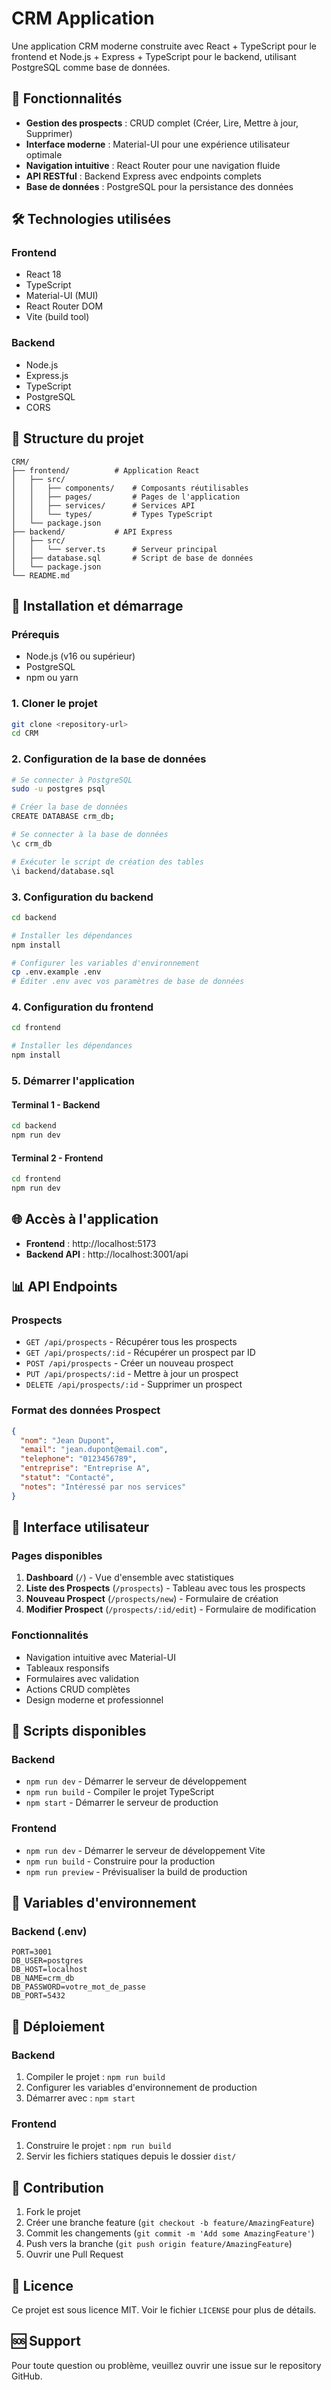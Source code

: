 # CRM Application

Une application CRM moderne construite avec React + TypeScript pour le frontend et Node.js + Express + TypeScript pour le backend, utilisant PostgreSQL comme base de données.

## 🚀 Fonctionnalités

- **Gestion des prospects** : CRUD complet (Créer, Lire, Mettre à jour, Supprimer)
- **Interface moderne** : Material-UI pour une expérience utilisateur optimale
- **Navigation intuitive** : React Router pour une navigation fluide
- **API RESTful** : Backend Express avec endpoints complets
- **Base de données** : PostgreSQL pour la persistance des données

## 🛠️ Technologies utilisées

### Frontend
- React 18
- TypeScript
- Material-UI (MUI)
- React Router DOM
- Vite (build tool)

### Backend
- Node.js
- Express.js
- TypeScript
- PostgreSQL
- CORS

## 📁 Structure du projet

```
CRM/
├── frontend/          # Application React
│   ├── src/
│   │   ├── components/    # Composants réutilisables
│   │   ├── pages/         # Pages de l'application
│   │   ├── services/      # Services API
│   │   └── types/         # Types TypeScript
│   └── package.json
├── backend/           # API Express
│   ├── src/
│   │   └── server.ts      # Serveur principal
│   ├── database.sql       # Script de base de données
│   └── package.json
└── README.md
```

## 🚀 Installation et démarrage

### Prérequis
- Node.js (v16 ou supérieur)
- PostgreSQL
- npm ou yarn

### 1. Cloner le projet
```bash
git clone <repository-url>
cd CRM
```

### 2. Configuration de la base de données
```bash
# Se connecter à PostgreSQL
sudo -u postgres psql

# Créer la base de données
CREATE DATABASE crm_db;

# Se connecter à la base de données
\c crm_db

# Exécuter le script de création des tables
\i backend/database.sql
```

### 3. Configuration du backend
```bash
cd backend

# Installer les dépendances
npm install

# Configurer les variables d'environnement
cp .env.example .env
# Éditer .env avec vos paramètres de base de données
```

### 4. Configuration du frontend
```bash
cd frontend

# Installer les dépendances
npm install
```

### 5. Démarrer l'application

#### Terminal 1 - Backend
```bash
cd backend
npm run dev
```

#### Terminal 2 - Frontend
```bash
cd frontend
npm run dev
```

## 🌐 Accès à l'application

- **Frontend** : http://localhost:5173
- **Backend API** : http://localhost:3001/api

## 📊 API Endpoints

### Prospects
- `GET /api/prospects` - Récupérer tous les prospects
- `GET /api/prospects/:id` - Récupérer un prospect par ID
- `POST /api/prospects` - Créer un nouveau prospect
- `PUT /api/prospects/:id` - Mettre à jour un prospect
- `DELETE /api/prospects/:id` - Supprimer un prospect

### Format des données Prospect
```json
{
  "nom": "Jean Dupont",
  "email": "jean.dupont@email.com",
  "telephone": "0123456789",
  "entreprise": "Entreprise A",
  "statut": "Contacté",
  "notes": "Intéressé par nos services"
}
```

## 🎨 Interface utilisateur

### Pages disponibles
1. **Dashboard** (`/`) - Vue d'ensemble avec statistiques
2. **Liste des Prospects** (`/prospects`) - Tableau avec tous les prospects
3. **Nouveau Prospect** (`/prospects/new`) - Formulaire de création
4. **Modifier Prospect** (`/prospects/:id/edit`) - Formulaire de modification

### Fonctionnalités
- Navigation intuitive avec Material-UI
- Tableaux responsifs
- Formulaires avec validation
- Actions CRUD complètes
- Design moderne et professionnel

## 🔧 Scripts disponibles

### Backend
- `npm run dev` - Démarrer le serveur de développement
- `npm run build` - Compiler le projet TypeScript
- `npm start` - Démarrer le serveur de production

### Frontend
- `npm run dev` - Démarrer le serveur de développement Vite
- `npm run build` - Construire pour la production
- `npm run preview` - Prévisualiser la build de production

## 📝 Variables d'environnement

### Backend (.env)
```env
PORT=3001
DB_USER=postgres
DB_HOST=localhost
DB_NAME=crm_db
DB_PASSWORD=votre_mot_de_passe
DB_PORT=5432
```

## 🚀 Déploiement

### Backend
1. Compiler le projet : `npm run build`
2. Configurer les variables d'environnement de production
3. Démarrer avec : `npm start`

### Frontend
1. Construire le projet : `npm run build`
2. Servir les fichiers statiques depuis le dossier `dist/`

## 🤝 Contribution

1. Fork le projet
2. Créer une branche feature (`git checkout -b feature/AmazingFeature`)
3. Commit les changements (`git commit -m 'Add some AmazingFeature'`)
4. Push vers la branche (`git push origin feature/AmazingFeature`)
5. Ouvrir une Pull Request

## 📄 Licence

Ce projet est sous licence MIT. Voir le fichier `LICENSE` pour plus de détails.

## 🆘 Support

Pour toute question ou problème, veuillez ouvrir une issue sur le repository GitHub. 